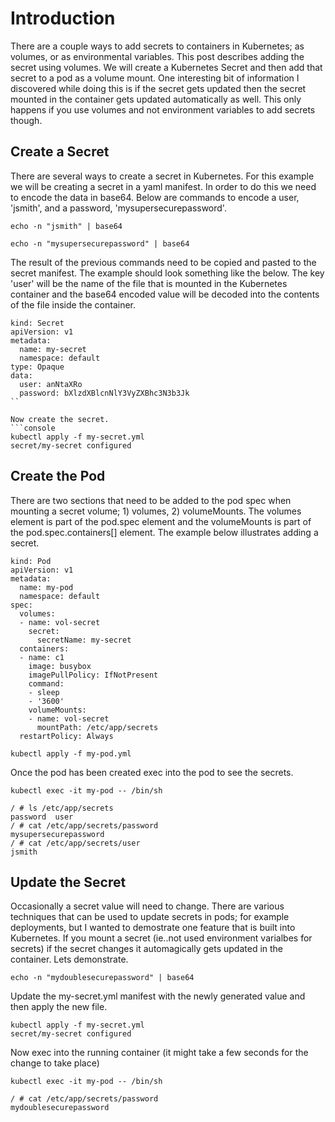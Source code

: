 # Introduction
There are a couple ways to add secrets to containers in Kubernetes; as volumes, or as environmental variables.  This post describes adding the secret using volumes.  We will create a Kubernetes Secret and then add that secret to a pod as a volume mount.  One interesting bit of information I discovered while doing this is if the secret gets updated then the secret mounted in the container gets updated automatically as well.  This only happens if you use volumes and not environment variables to add secrets though.

## Create a Secret
There are several ways to create a secret in Kubernetes.  For this example we will be creating a secret in a yaml manifest.  In order to do this we need to encode the data in base64.  Below are commands to encode a user, 'jsmith', and a password, 'mysupersecurepassword'.

```console
echo -n "jsmith" | base64
```
```console
echo -n "mysupersecurepassword" | base64
```
The result of the previous commands need to be copied and pasted to the secret manifest.  The example should look something like the below.  The key 'user' will be the name of the file that is mounted in the Kubernetes container and the base64 encoded value will be decoded into the contents of the file inside the container.  
```console
kind: Secret
apiVersion: v1
metadata:
  name: my-secret
  namespace: default
type: Opaque
data:
  user: anNtaXRo
  password: bXlzdXBlcnNlY3VyZXBhc3N3b3Jk
``

Now create the secret.
```console
kubectl apply -f my-secret.yml
secret/my-secret configured
```

## Create the Pod
There are two sections that need to be added to the pod spec when mounting a secret volume; 1) volumes, 2) volumeMounts.  The volumes element is part of the pod.spec element and the volumeMounts is part of the pod.spec.containers[] element.  The example below illustrates adding a secret.
```console
kind: Pod
apiVersion: v1
metadata:
  name: my-pod
  namespace: default
spec:
  volumes:
  - name: vol-secret
    secret:
      secretName: my-secret
  containers:
  - name: c1
    image: busybox
    imagePullPolicy: IfNotPresent
    command:
    - sleep
    - '3600'
    volumeMounts:
    - name: vol-secret
      mountPath: /etc/app/secrets
  restartPolicy: Always
```
```console
kubectl apply -f my-pod.yml
```
Once the pod has been created exec into the pod to see the secrets.
```console
kubectl exec -it my-pod -- /bin/sh
```
```console
/ # ls /etc/app/secrets
password  user
/ # cat /etc/app/secrets/password
mysupersecurepassword
/ # cat /etc/app/secrets/user
jsmith
```

## Update the Secret
Occasionally a secret value will need to change.  There are various techniques that can be used to update secrets in pods; for example deployments, but I wanted to demostrate one feature that is built into Kubernetes.  If you mount a secret (ie..not used environment varialbes for secrets) if the secret changes it automagically gets updated in the container.  Lets demonstrate.
```console
echo -n "mydoublesecurepassword" | base64
```
Update the my-secret.yml manifest with the newly generated value and then apply the new file.
```console
kubectl apply -f my-secret.yml
secret/my-secret configured
```
Now exec into the running container (it might take a few seconds for the change to take place)
```console
kubectl exec -it my-pod -- /bin/sh
```
```console
/ # cat /etc/app/secrets/password
mydoublesecurepassword
```






